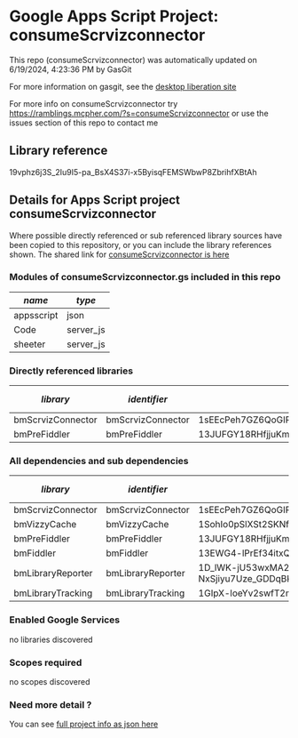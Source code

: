 # Google Apps Script Project: consumeScrvizconnector
This repo (consumeScrvizconnector) was automatically updated on 6/19/2024, 4:23:36 PM by GasGit

For more information on gasgit, see the [desktop liberation site](https://ramblings.mcpher.com/drive-sdk-and-github/migrategasgit/ "desktop liberation")

For more info on consumeScrvizconnector try https://ramblings.mcpher.com/?s=consumeScrvizconnector or use the issues section of this repo to contact me
## Library reference
19vphz6j3S_2Iu9I5-pa_BsX4S37i-x5ByisqFEMSWbwP8ZbrihfXBtAh


## Details for Apps Script project consumeScrvizconnector
Where possible directly referenced or sub referenced library sources have been copied to this repository, or you can include the library references shown. 
The shared link for [consumeScrvizconnector is here](https://script.google.com/d/19vphz6j3S_2Iu9I5-pa_BsX4S37i-x5ByisqFEMSWbwP8ZbrihfXBtAh/edit?usp=sharing "open in the GAS IDE")

### Modules of consumeScrvizconnector.gs included in this repo
*name*|*type*
--- | --- 
appsscript| json
Code| server_js
sheeter| server_js
### Directly referenced libraries
*library*|*identifier*|*key*|*version*|*dev mode*|*source*|
--- | --- | --- | --- | --- | --- 
bmScrvizConnector| bmScrvizConnector|1sEEcPeh7GZ6QoGIRFP6rbbFU89SIM9DxPTO_bKbDIYWNFD1cZ5n6T3tK|4|no|[here](libraries/bmScrvizConnector "library source")
bmPreFiddler| bmPreFiddler|13JUFGY18RHfjjuKmIRRfvmGlCYrEkEtN6uUm-iLUcxOUFRJD-WBX-tkR|21|no|[here](libraries/bmPreFiddler "library source")
### All dependencies and sub dependencies
*library*|*identifier*|*key*|*version*|*dev mode*|*source*|
--- | --- | --- | --- | --- | --- 
bmScrvizConnector| bmScrvizConnector|1sEEcPeh7GZ6QoGIRFP6rbbFU89SIM9DxPTO_bKbDIYWNFD1cZ5n6T3tK|4|no|[here](libraries/bmScrvizConnector "library source")
bmVizzyCache| bmVizzyCache|1SohIo0pSlXSt2SKNf3iX2ZcbzE_N0F4BocnKpGuaXgyxx1X6s1nDhjZK|6|no|no
bmPreFiddler| bmPreFiddler|13JUFGY18RHfjjuKmIRRfvmGlCYrEkEtN6uUm-iLUcxOUFRJD-WBX-tkR|21|no|[here](libraries/bmPreFiddler "library source")
bmFiddler| bmFiddler|13EWG4-lPrEf34itxQhAQ7b9JEbmCBfO8uE4Mhr99CHi3Pw65oxXtq-rU|29|no|[here](libraries/bmFiddler "library source")
bmLibraryReporter| bmLibraryReporter|1D_lWK-jU53wxMA2-NxSjiyu7Uze_GDDqBKTsQnCgPhyUmmSLv0bfTNPX|14|no|[here](libraries/bmLibraryReporter "library source")
bmLibraryTracking| bmLibraryTracking|1GIpX-loeYv2swfT2mcYCUvduAXtoYdzenzIYXt4M_1YLmlN7eMrO1h_P|7|no|[here](libraries/bmLibraryTracking "library source")
### Enabled Google Services
no libraries discovered
### Scopes required
no scopes discovered
### Need more detail ?
You can see [full project info as json here](info.json)

